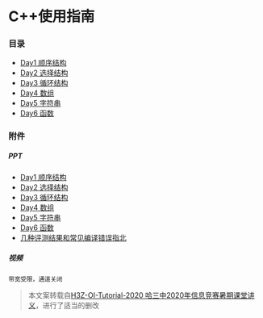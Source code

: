 # C++使用指南

### 目录

- [Day1 顺序结构](Day1_顺序结构.md)
- [Day2 选择结构](Day2_选择结构.md)
- [Day3 循环结构](Day3_循环结构.md)
- [Day4 数组](Day4_数组.md)
- [Day5 字符串](Day5_字符串.md)
- [Day6 函数](Day6_函数.md)

### 附件

##### PPT

- [Day1 顺序结构](ppt/1顺序结构.pptx)
- [Day2 选择结构](ppt/2选择结构.pptx)
- [Day3 循环结构](ppt/3循环结构.pptx)
- [Day4 数组](ppt/4数组.pptx)
- [Day5 字符串](ppt/5字符串.pptx)
- [Day6 函数](ppt/6函数.pptx)
- [几种评测结果和常见编译错误指北](https://shimo.im/slides/H9crtyWC6qPHtjJc/)

##### 视频

`带宽受限，通道关闭`

> 本文案转载自[H3Z-OI-Tutorial-2020 哈三中2020年信息竞赛暑期课堂讲义](https://gitee.com/Cannon_fotter/H3Z-OI-Tutorial-2020/tree/master)，进行了适当的删改